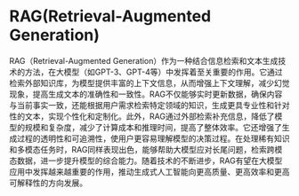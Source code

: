 # RAG(Retrieval-Augmented Generation)

RAG（Retrieval-Augmented Generation）作为一种结合信息检索和文本生成技术的方法，在大模型（如GPT-3、GPT-4等）中发挥着至关重要的作用。它通过检索外部知识库，为模型提供丰富的上下文信息，从而增强上下文理解，减少幻觉现象，提高生成文本的准确性和一致性。RAG不仅能够实时更新数据，确保内容与当前事实一致，还能根据用户需求检索特定领域的知识，生成更具专业性和针对性的文本，实现个性化和定制化。此外，RAG通过外部检索补充信息，降低了模型的规模和复杂度，减少了计算成本和推理时间，提高了整体效率。它还增强了生成过程的透明性和可追溯性，使用户更容易理解模型的决策过程。在处理稀有知识和多模态任务时，RAG同样表现出色，能够帮助大模型应对长尾问题，检索跨模态数据，进一步提升模型的综合能力。随着技术的不断进步，RAG有望在大模型应用中发挥越来越重要的作用，推动生成式人工智能向更高质量、更高效率和更高可解释性的方向发展。